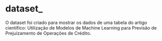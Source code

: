 # dataset_
O dataset foi criado para mostrar os dados de uma tabela do artigo científico: Utilização de Modelos de Machine
Learning para Previsão de Prejuizamento de Operações de Crédito.
